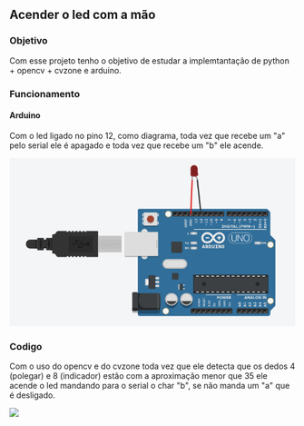 ## Acender o led com a mão
### Objetivo
Com esse projeto tenho o objetivo de estudar a implemtantação 
de python + opencv + cvzone e arduino.

### Funcionamento
#### Arduino

Com o led ligado no pino 12, como diagrama, toda vez que recebe um 
"a" pelo serial ele é apagado e toda vez que recebe um "b" ele acende.

![](arduino/diagrama.png)

### Codigo
Com o uso do opencv e do cvzone toda vez que ele detecta que os dedos 4 
(polegar) e 8 (indicador) estão com a aproximação menor que 35 ele acende 
o led mandando para o serial o char "b", se não manda um "a" que é desligado. 

![](arduino/demonstração.gif)
